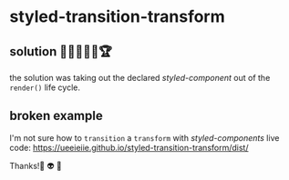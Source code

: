 # styled-transition-transform

## solution 🤗🤩🤘🌈💫🏆
the solution was taking out the declared *styled-component* out of the `render()` life cycle.


## broken example

I'm not sure how to `transition` a `transform` with *styled-components*
live code: https://ueeieiie.github.io/styled-transition-transform/dist/



Thanks!👻 👽 🤖

